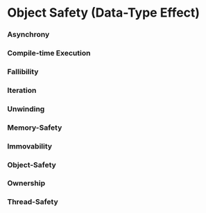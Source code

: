 # Object Safety (Data-Type Effect)

### Asynchrony
### Compile-time Execution
### Fallibility
### Iteration
### Unwinding
### Memory-Safety
### Immovability
### Object-Safety
### Ownership
### Thread-Safety

